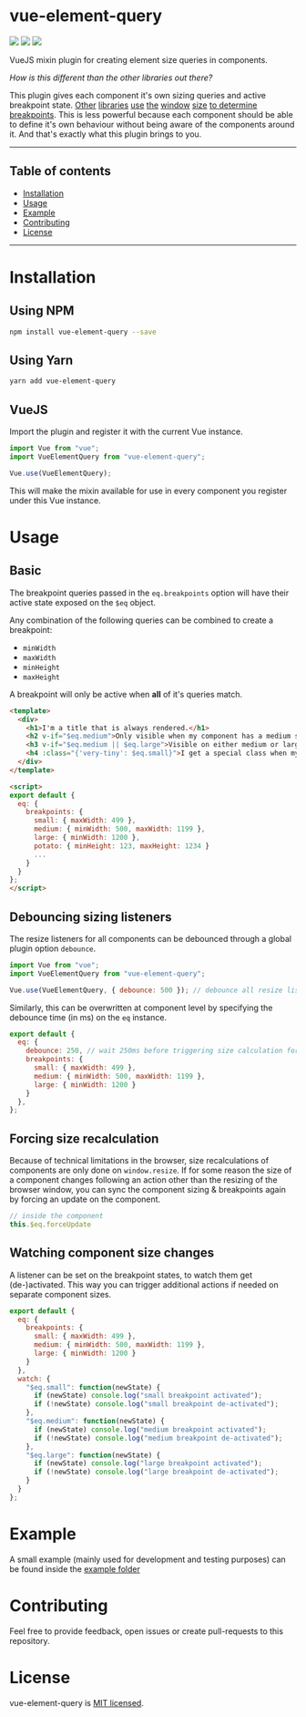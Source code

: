 # vue-element-query

<img src="https://img.shields.io/npm/v/vue-element-query.svg">
<img src="https://img.shields.io/npm/dt/vue-element-query.svg">
<img src="https://img.shields.io/badge/license-MIT-blue.svg?colorB=F342D7">

VueJS mixin plugin for creating element size queries in components.

_How is this different than the other libraries out there?_

This plugin gives each component it's own sizing queries and active breakpoint state. [Other](https://github.com/scaccogatto/vue-viewports) [libraries](https://github.com/reinerBa/Vue-Responsive) [use](https://github.com/drenglish/vue-match-media) [the](https://github.com/jofftiquez/vue-media-query-mixin) [window](https://github.com/apertureless/vue-breakpoints) [size](https://github.com/AlexandreBonaventure/vue-mq) [to determine](https://github.com/SeregPie/VueResizeSensor) [breakpoints](https://github.com/adi518/vue-breakpoint-component). This is less powerful because each component should be able to define it's own behaviour without being aware of the components around it. And that's exactly what this plugin brings to you.

* * *

## Table of contents

-   [Installation](#installation)
-   [Usage](#usage)
-   [Example](#example)
-   [Contributing](#contributing)
-   [License](#license)

* * *

# Installation

## Using NPM

```sh
npm install vue-element-query --save
```

## Using Yarn

```sh
yarn add vue-element-query
```

## VueJS

Import the plugin and register it with the current Vue instance.

```js
import Vue from "vue";
import VueElementQuery from "vue-element-query";

Vue.use(VueElementQuery);
```

This will make the mixin available for use in every component you register under this Vue instance.

# Usage

## Basic

The breakpoint queries passed in the `eq.breakpoints` option will have their active state exposed on the `$eq` object.

Any combination of the following queries can be combined to create a breakpoint:

-   `minWidth`
-   `maxWidth`
-   `minHeight`
-   `maxHeight`

A breakpoint will only be active when **all** of it's queries match.

```html
<template>
  <div>
    <h1>I'm a title that is always rendered.</h1>
    <h2 v-if="$eq.medium">Only visible when my component has a medium size.</h2>
    <h3 v-if="$eq.medium || $eq.large">Visible on either medium or large size.</h3>
    <h4 :class="{'very-tiny': $eq.small}">I get a special class when my component is small.</h4>
  </div>
</template>

<script>
export default {
  eq: {
    breakpoints: {
      small: { maxWidth: 499 },
      medium: { minWidth: 500, maxWidth: 1199 },
      large: { minWidth: 1200 },
      potato: { minHeight: 123, maxHeight: 1234 }
      ...
    }
  }
};
</script>
```

## Debouncing sizing listeners

The resize listeners for all components can be debounced through a global plugin option `debounce`.

```js
import Vue from "vue";
import VueElementQuery from "vue-element-query";

Vue.use(VueElementQuery, { debounce: 500 }); // debounce all resize listeners by 500ms
```

Similarly, this can be overwritten at component level by specifying the debounce time (in ms) on the `eq` instance.

```js
export default {
  eq: {
    debounce: 250, // wait 250ms before triggering size calculation for this component
    breakpoints: {
      small: { maxWidth: 499 },
      medium: { minWidth: 500, maxWidth: 1199 },
      large: { minWidth: 1200 }
    }
  },
};
```

## Forcing size recalculation

Because of technical limitations in the browser, size recalculations of components are only done on `window.resize`. If for some reason the size of a component changes following an action other than the resizing of the browser window, you can sync the component sizing & breakpoints again by forcing an update on the component.

```js
// inside the component
this.$eq.forceUpdate
```

## Watching component size changes

A listener can be set on the breakpoint states, to watch them get (de-)activated.
This way you can trigger additional actions if needed on separate component sizes.

```js
export default {
  eq: {
    breakpoints: {
      small: { maxWidth: 499 },
      medium: { minWidth: 500, maxWidth: 1199 },
      large: { minWidth: 1200 }
    }
  },
  watch: {
    "$eq.small": function(newState) {
      if (newState) console.log("small breakpoint activated");
      if (!newState) console.log("small breakpoint de-activated");
    },
    "$eq.medium": function(newState) {
      if (newState) console.log("medium breakpoint activated");
      if (!newState) console.log("medium breakpoint de-activated");
    },
    "$eq.large": function(newState) {
      if (newState) console.log("large breakpoint activated");
      if (!newState) console.log("large breakpoint de-activated");
    }
  }
};
```

# Example

A small example (mainly used for development and testing purposes) can be found inside the [example folder](./example)

# Contributing

Feel free to provide feedback, open issues or create pull-requests to this repository.

# License

vue-element-query is [MIT licensed](./LICENSE).
